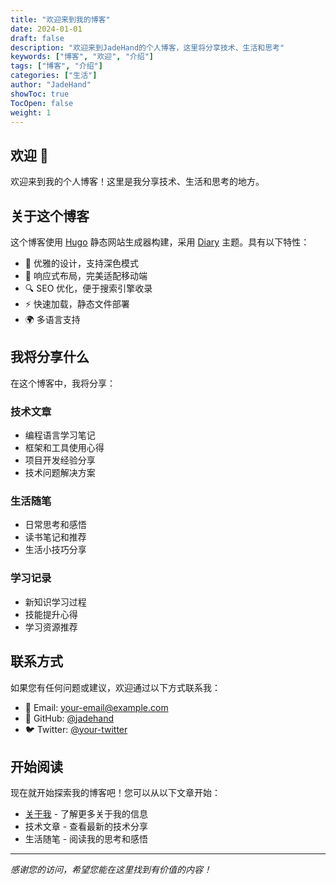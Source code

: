 ```yaml
---
title: "欢迎来到我的博客"
date: 2024-01-01
draft: false
description: "欢迎来到JadeHand的个人博客，这里将分享技术、生活和思考"
keywords: ["博客", "欢迎", "介绍"]
tags: ["博客", "介绍"]
categories: ["生活"]
author: "JadeHand"
showToc: true
TocOpen: false
weight: 1
---
```


## 欢迎 👋

欢迎来到我的个人博客！这里是我分享技术、生活和思考的地方。

## 关于这个博客

这个博客使用 [Hugo](https://gohugo.io/) 静态网站生成器构建，采用 [Diary](https://github.com/AmazingRise/hugo-theme-diary) 主题。具有以下特性：

- 🎨 优雅的设计，支持深色模式
- 📱 响应式布局，完美适配移动端
- 🔍 SEO 优化，便于搜索引擎收录
- ⚡ 快速加载，静态文件部署
- 🌍 多语言支持

## 我将分享什么

在这个博客中，我将分享：

### 技术文章
- 编程语言学习笔记
- 框架和工具使用心得
- 项目开发经验分享
- 技术问题解决方案

### 生活随笔
- 日常思考和感悟
- 读书笔记和推荐
- 生活小技巧分享

### 学习记录
- 新知识学习过程
- 技能提升心得
- 学习资源推荐

## 联系方式

如果您有任何问题或建议，欢迎通过以下方式联系我：

- 📧 Email: your-email@example.com
- 🐙 GitHub: [@jadehand](https://github.com/jadehand)
- 🐦 Twitter: [@your-twitter](https://twitter.com/your-twitter)

## 开始阅读

现在就开始探索我的博客吧！您可以从以下文章开始：

- [关于我](/about/) - 了解更多关于我的信息
- 技术文章 - 查看最新的技术分享
- 生活随笔 - 阅读我的思考和感悟

---

*感谢您的访问，希望您能在这里找到有价值的内容！* 